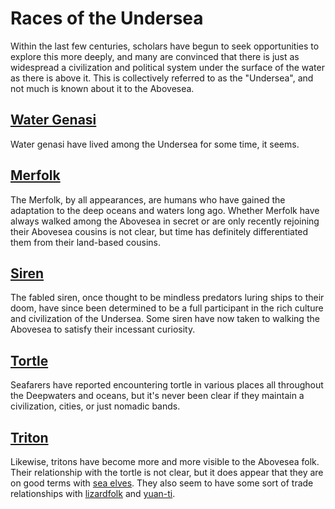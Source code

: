 # Races of the Undersea
Within the last few centuries, scholars have begun to seek opportunities to explore this more deeply, and many are convinced that there is just as widespread a civilization and political system under the surface of the water as there is above it. This is collectively referred to as the "Undersea", and not much is known about it to the Abovesea.

## [Water Genasi](Genasi.md#water)
Water genasi have lived among the Undersea for some time, it seems.

## [Merfolk](Merfolk.md)
The Merfolk, by all appearances, are humans who have gained the adaptation to the deep oceans and waters long ago. Whether Merfolk have always walked among the Abovesea in secret or are only recently rejoining their Abovesea cousins is not clear, but time has definitely differentiated them from their land-based cousins.

## [Siren](Siren.md)
The fabled siren, once thought to be mindless predators luring ships to their doom, have since been determined to be a full participant in the rich culture and civilization of the Undersea. Some siren have now taken to walking the Abovesea to satisfy their incessant curiosity.

## [Tortle](Tortles.md)
Seafarers have reported encountering tortle in various places all throughout the Deepwaters and oceans, but it's never been clear if they maintain a civilization, cities, or just nomadic bands.

## [Triton](Tritons.md)
Likewise, tritons have become more and more visible to the Abovesea folk. Their relationship with the tortle is not clear, but it does appear that they are on good terms with [sea elves](/Races/Elves.md). They also seem to have some sort of trade relationships with [lizardfolk](/Races/Lizardfolk.md) and [yuan-ti](/Races/YuanTi.md).
